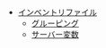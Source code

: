 * [インベントリファイル](Inventory-File)
    * [グルーピング](Inventory-File#%E3%82%B0%E3%83%AB%E3%83%BC%E3%83%94%E3%83%B3%E3%82%B0)
    * [サーバー変数](Inventory-File#%E3%83%9B%E3%82%B9%E3%83%88%E5%A4%89%E6%95%B0)
